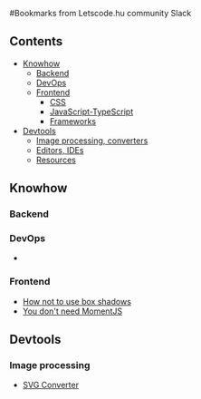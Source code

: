 #Bookmarks from Letscode.hu community Slack

## Contents

- [Knowhow](#knowhow)
  - [Backend](#backend)
  - [DevOps](#devops)
  - [Frontend](#frontend)
    - [CSS](#css)
    - [JavaScript-TypeScript](#javascript-typescript)
    - [Frameworks](#frameworks)
- [Devtools](#devtools)
  - [Image processing, converters](#image-processing)
  - [Editors, IDEs](#editors-ides)
  - [Resources](#resources)

## Knowhow

### Backend

### DevOps

- 

### Frontend

- [How not to use box shadows](https://dgerrells.com/blog/how-not-to-use-box-shadows)
- [You don't need MomentJS](https://github.com/you-dont-need/You-Dont-Need-Momentjs)

## Devtools

### Image processing
- [SVG Converter](https://svgconverter.app/)
